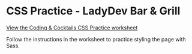 # CSS Practice - LadyDev Bar & Grill

[View the Coding & Cocktails CSS Practice worksheet](https://codingandcocktailskc.gitbooks.io/session-2-css/content/)

Follow the instructions in the worksheet to practice styling the page with Sass.
